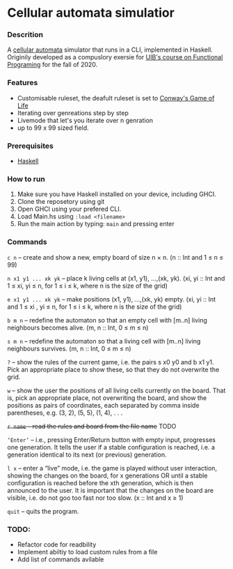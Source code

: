 # Cellular automata simulatior 


### Descrition
A [cellular automata](https://en.wikipedia.org/wiki/Cellular_automaton) simulator that runs in a CLI, implemented in Haskell.
Originily developed as a compuslory exersie for [UIB's course on Functional Programing](https://www.uib.no/en/course/INF122) for the fall of 2020.


### Features
- Customisable ruleset, the deafult ruleset is set to [Conway's Game of Life](https://en.wikipedia.org/wiki/Conway%27s_Game_of_Life)
- Iterating over genreations step by step
- Livemode that let's you iterate over n genration
- up to 99 x 99 sized field.


### Prerequisites
- [Haskell](https://www.haskell.org/downloads/)


### How to run
1. Make sure you have Haskell installed on your device, including GHCI.
2. Clone the reposetory using git
3. Open GHCI using your prefered CLI.
4. Load Main.hs using ```:load <filename>```
5. Run the main action by typing: ```main``` and pressing enter


### Commands
`c n` – create and show a new, empty board of size n × n.
(n :: Int and 1 ≤ n ≤ 99)

`n x1 y1 ... xk yk` – place k living cells at (x1, y1), ...,(xk, yk).
(xi, yi :: Int and 1 ≤ xi, yi ≤ n, for 1 ≤ i ≤ k, where n is the size of the grid)

`e x1 y1 ... xk yk` – make positions (x1, y1), ...,(xk, yk) empty.
(xi, yi :: Int and 1 ≤ xi , yi ≤ n, for 1 ≤ i ≤ k, where n is the size of the grid)

`b m n` – redefine the automaton so that an empty cell with [m..n] living neighbours becomes alive.
(m, n :: Int, 0 ≤ m ≤ n)

`s m n` – redefine the automaton so that a living cell with [m..n] living neighbours survives.
(m, n :: Int, 0 ≤ m ≤ n)

`?` – show the rules of the current game, i.e. the pairs s x0 y0 and b x1 y1. Pick an appropriate
place to show these, so that they do not overwrite the grid.

`w` – show the user the positions of all living cells currently on the board. That is, pick an appropriate place, not overwriting the board, and show the positions as pairs of coordinates, each separated by comma inside parentheses, e.g. (3, 2), (5, 5), (1, 4), . . .

~~`r name` – read the rules and board from the file name~~ TODO

`‘Enter’` – i.e., pressing Enter/Return button with empty input, progresses one generation. It tells
the user if a stable configuration is reached, i.e. a generation identical to its next (or previous)
generation.

`l x` – enter a “live” mode, i.e. the game is played without user interaction, showing the changes
on the board, for x generations OR until a stable configuration is reached before the xth
generation, which is then announced to the user. It is important that the changes on the
board are visible, i.e. do not goo too fast nor too slow.
(x :: Int and x ≥ 1)

`quit` – quits the program.


### TODO:
- Refactor code for readbility
- Implement abiltiy to load custom rules from a file
- Add list of commands avilable
